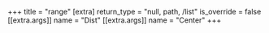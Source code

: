 +++
title = "range"
[extra]
return_type = "null, path, /list"
is_override = false
[[extra.args]]
name = "Dist"
[[extra.args]]
name = "Center"
+++
